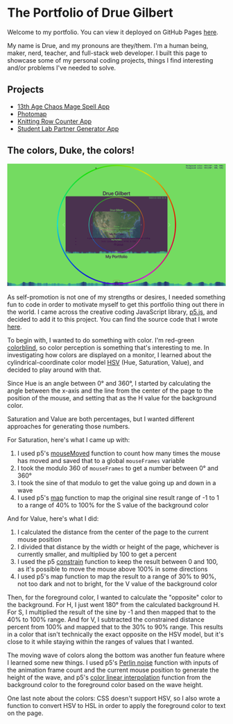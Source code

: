 # The Portfolio of Drue Gilbert

Welcome to my portfolio. You can view it deployed on GitHub Pages
[here](https://caseinpoint.github.io/).

My name is Drue, and my pronouns are they/them. I'm a human being, maker,
nerd, teacher, and full-stack web developer. I built this page to showcase some
of my personal coding projects, things I find interesting and/or problems I've
needed to solve.

## Projects

- [13th Age Chaos Mage Spell App](./chaosmage/)
- [Photomap](./photomap/)
- [Knitting Row Counter App](./knitcounter/)
- [Student Lab Partner Generator App](https://github.com/caseinpoint/lab_partners)

## The colors, Duke, the colors!

![Screenshot of my deployed portfolio](./static/img/portfolio.png)

As self-promotion is not one of my strengths or desires, I needed something fun
to code in order to motivate myself to get this portfolio thing out there in
the world. I came across the creative coding JavaScript library,
[p5.js](https://p5js.org/), and decided to add it to this project. You can find
the source code that I wrote [here](./static/js/index.js).

To begin with, I wanted to do something with color. I'm red-green
[colorblind](https://en.wikipedia.org/wiki/Color_blindness), so color
perception is something that's interesting to me. In investigating how colors
are displayed on a monitor, I learned about the cylindrical-coordinate color
model [HSV](https://en.wikipedia.org/wiki/HSL_and_HSV) (Hue, Saturation,
Value), and decided to play around with that.

Since Hue is an angle between 0° and 360°, I started by calculating the angle
between the x-axis and the line from the center of the page to the position of
the mouse, and setting that as the H value for the background color.

Saturation and Value are both percentages, but I wanted different approaches
for generating those numbers.

For Saturation, here's what I came up with:
1. I used p5's [mouseMoved](https://p5js.org/reference/#/p5/mouseMoved)
function to count how many times the mouse has moved and saved that to
a global `mouseFrames` variable
2. I took the modulo 360 of `mouseFrames` to get a number between 0° and 360°
3. I took the sine of that modulo to get the value going up and down in a wave
4. I used p5's [map](https://p5js.org/reference/#/p5/map) function to map the
original sine result range of -1 to 1 to a range of 40% to 100% for the S value
of the background color

And for Value, here's what I did:
1. I calculated the distance from the center of the page to the current mouse
position
2. I divided that distance by the width or height of the page, whichever is
currently smaller, and multiplied by 100 to get a percent
3. I used the p5 [constrain](https://p5js.org/reference/#/p5/constrain)
function to keep the result between 0 and 100, as it's possible to move the
mouse above 100% in some directions
4. I used p5's map function to map the result to a range of 30% to 90%, not too
dark and not to bright, for the V value of the background color

Then, for the foreground color, I wanted to calculate the "opposite" color to
the background. For H, I just went 180° from the calculated background H. For
S, I multiplied the result of the sine by -1 and then mapped that to the 40% to
100% range. And for V, I subtracted the constrained distance percent from 100%
and mapped that to the 30% to 90% range. This results in a color that isn't
technically the exact opposite on the HSV model, but it's close to it while
staying within the ranges of values that I wanted.

The moving wave of colors along the bottom was another fun feature where I
learned some new things. I used p5's
[Perlin noise](https://p5js.org/reference/#/p5/noise) function with inputs of
the animation frame count and the current mouse position to generate the height
of the wave, and p5's
[color linear interpolation](https://p5js.org/reference/#/p5/lerpColor)
function from the background color to the foreground color based on the wave
height.

One last note about the colors: CSS doesn't support HSV, so I also wrote a
function to convert HSV to HSL in order to apply the foreground color to text
on the page.
